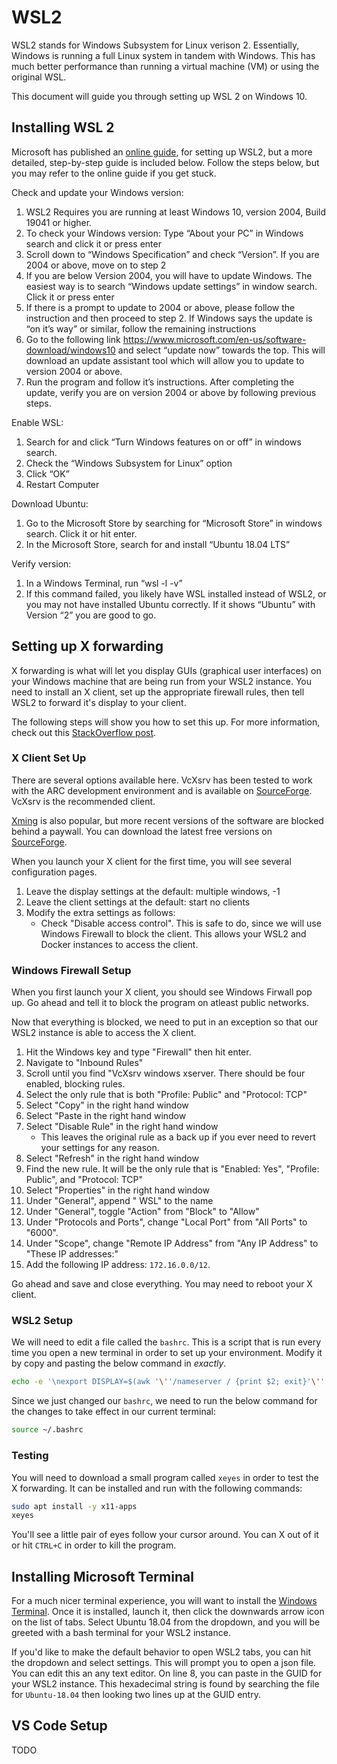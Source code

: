 # WSL2
WSL2 stands for Windows Subsystem for Linux verison 2. Essentially, Windows is
running a full Linux system in tandem with Windows. This has much better
performance than running a virtual machine (VM) or using the original WSL.

This document will guide you through setting up WSL 2 on Windows 10.

## Installing WSL 2
Microsoft has published an [online guide](https://docs.microsoft.com/en-us/windows/wsl/install-win10),
for setting up WSL2, but a more detailed, step-by-step guide is included below.
Follow the steps below, but you may refer to the online guide if you get stuck.

Check and update your Windows version:
   1. WSL2 Requires you are running at least Windows 10, version 2004, Build 19041 or higher. 
   2. To check your Windows version: Type “About your PC” in Windows search and click it or press enter
   3. Scroll down to “Windows Specification” and check “Version”. If you are 2004 or above, move on to step 2
   4. If you are below Version 2004, you will have to update Windows. The easiest way is to search “Windows update settings” in window search. Click it or press enter
   5. If there is a prompt to update to 2004 or above, please follow the instruction and then proceed to step 2. If Windows says the update is “on it’s way” or similar, follow the remaining instructions
   6. Go to the following link https://www.microsoft.com/en-us/software-download/windows10 and select “update now” towards the top. This will download an update assistant tool which will allow you to update to version 2004 or above.
   7. Run the program and follow it’s instructions. After completing the update, verify you are on version 2004 or above by following previous steps.

Enable WSL:
   1. Search for and click “Turn Windows features on or off” in windows search.
   2. Check the “Windows Subsystem for Linux” option
   3. Click “OK”
   4. Restart Computer

Download Ubuntu:
   1. Go to the Microsoft Store by searching for “Microsoft Store” in windows search. Click it or hit enter.
   2. In the Microsoft Store, search for and install “Ubuntu 18.04 LTS”

Verify version:
   1. In a Windows Terminal, run “wsl -l -v”
   2. If this command failed, you likely have WSL installed instead of WSL2, or you may not have installed Ubuntu correctly. If it shows “Ubuntu” with Version “2” you are good to go.


## Setting up X forwarding
X forwarding is what will let you display GUIs (graphical user interfaces)
on your Windows machine that are being run from your WSL2 instance. You need
to install an X client, set up the appropriate firewall rules, then tell WSL2
to forward it's display to your client.

The following steps will show you how to set this up. For more information,
check out this [StackOverflow post](https://stackoverflow.com/questions/61110603/how-to-set-up-working-x11-forwarding-on-wsl2).

### X Client Set Up
There are several options available here. VcXsrv has been tested to work with
the ARC development environment and is available on [SourceForge](https://sourceforge.net/projects/vcxsrv/).
VcXsrv is the recommended client.

[Xming](http://www.straightrunning.com/XmingNotes/) is also popular, but more
recent versions of the software are blocked behind a paywall. You can download
the latest free versions on [SourceForge](http://www.straightrunning.com/XmingNotes/).

When you launch your X client for the first time, you will see several
configuration pages.
1. Leave the display settings at the default: multiple windows, -1
2. Leave the client settings at the default: start no clients
3. Modify the extra settings as follows:
   - Check "Disable access control". This is safe to do, since we will use
     Windows Firewall to block the client. This allows your WSL2 and Docker
     instances to access the client.

### Windows Firewall Setup
When you first launch your X client, you should see Windows Firwall pop up. Go
ahead and tell it to block the program on atleast public networks.

Now that everything is blocked, we need to put in an exception so that our WSL2
instance is able to access the X client.

1. Hit the Windows key and type "Firewall" then hit enter.
2. Navigate to "Inbound Rules"
3. Scroll until you find "VcXsrv windows xserver. There should be four enabled, blocking rules.
4. Select the only rule that is both "Profile: Public" and "Protocol: TCP"
5. Select "Copy" in the right hand window
6. Select "Paste in the right hand window
7. Select "Disable Rule" in the right hand window
   - This leaves the original rule as a back up if you ever need to revert your
     settings for any reason.
8. Select "Refresh" in the right hand window
9. Find the new rule. It will be the only rule that is "Enabled: Yes", "Profile: Public", and "Protocol: TCP"
10. Select "Properties" in the right hand window
11. Under "General", append " WSL" to the name
12. Under "General", toggle "Action" from "Block" to "Allow"
13. Under "Protocols and Ports", change "Local Port" from "All Ports" to "6000".
14. Under "Scope", change "Remote IP Address" from "Any IP Address" to "These IP addresses:"
15. Add the following IP address: `172.16.0.0/12`.

Go ahead and save and close everything. You may need to reboot your X client.

### WSL2 Setup
We will need to edit a file called the `bashrc`. This is a script that is run
every time you open a new terminal in order to set up your environment. Modify
it by copy and pasting the below command in _exactly_.
```bash
echo -e '\nexport DISPLAY=$(awk '\''/nameserver / {print $2; exit}'\'' /etc/resolv.conf 2>/dev/null):0\nexport LIBGL_ALWAYS_INDIRECT=1' >> ~./bashrc
```
Since we just changed our `bashrc`, we need to run the below command for the
changes to take effect in our current terminal:
```bash
source ~/.bashrc
```

### Testing
You will need to download a small program called `xeyes` in order to test the X
forwarding. It can be installed and run with the following commands:
```bash
sudo apt install -y x11-apps
xeyes
```
You'll see a little pair of eyes follow your cursor around. You can X out of it
or hit `CTRL+C` in order to kill the program.

## Installing Microsoft Terminal
For a much nicer terminal experience, you will want to install the [Windows
Terminal](https://aka.ms/terminal). Once it is installed, launch it, then click
the downwards arrow icon on the list of tabs. Select Ubuntu 18.04 from the
dropdown, and you will be greeted with a bash terminal for your WSL2 instance.

If you'd like to make the default behavior to open WSL2 tabs, you can hit the
dropdown and select settings. This will prompt you to open a json file. You can
edit this an any text editor. On line 8, you can paste in the GUID for your WSL2
instance. This hexadecimal string is found by searching the file for `Ubuntu-18.04`
then looking two lines up at the GUID entry.

## VS Code Setup
TODO
